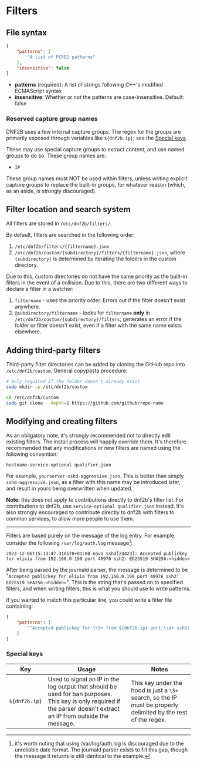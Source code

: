 # Filters


## File syntax

```json
{
    "patterns": [
        "A list of PCRE2 patterns"
    ],
    "insensitive": false
}
```

* **patterns** (required): A list of strings following C++'s modified ECMAScript syntax
* **insensitive**: Whether or not the patterns are case-insensitive. Default: false

### Reserved capture group names

DNF2B uses a few internal capture groups. The regex for the groups are primarily exposed through variables like `${dnf2b.ip}`; see the [Special keys](#special-keys).

These may use special capture groups to extract content, and use named groups to do so. These group names are:

* `IP`

These group names must NOT be used within filters, unless writing explicit capture groups to replace the built-in groups, for whatever reason (which, as an aside, is strongly discouraged).

## Filter location and search system

All filters are stored in `/etc/dnf2b/filters/`.

By default, filters are searched in the following order:

1. `/etc/dnf2b/filters/{filtername}.json`
2. `/etc/dnf2b/custom/{subdirectory}/filters/{filtername}.json`, where `{subdirectory}` is determined by iterating the folders in the custom directory.

Due to this, custom directories do not have the same priority as the built-in filters in the event of a collision. Due to this, there are two different ways to declare a filter in a watcher:

1. `filtername` - uses the priority order. Errors out if the filter doesn't exist anywhere.
2. `@subdirectory/filtername` - looks for `filtername` **only** in `/etc/dnf2b/custom/{subdirectory}/filters`; generates an error if the folder or filter doesn't exist, even if a filter with the same name exists elsewhere.



## Adding third-party filters

Third-party filter directories can be added by cloning the GitHub repo into `/etc/dnf2b/custom`. General copypasta procedure:
```sh
# Only required if the folder doesn't already exist
sudo mkdir -p /etc/dnf2b/custom

cd /etc/dnf2b/custom
sudo git clone --depth=1 https://github.com/github/repo-name
```

## Modifying and creating filters

As an obligatory note, it's strongly recommended not to directly edit existing filters. The install process will happily override them. It's therefore recommended that any modifications or new filters are named using the following convention:

```
hostname-service-optional qualifier.json
```

For example, `yourserver-sshd-aggressive.json`. This is better than simply `sshd-aggressive.json`, as a filter with this name may be introduced later, and result in yours being overwritten when updated.

**Note:** this does not apply to contributions directly to dnf2b's filter list. For contributions to dnf2b, use `service-optional qualifier.json` instead. It's also strongly encouraged to contribute directly to dnf2b with filters to common services, to allow more people to use them.

---

Filters are based purely on the message of the log entry. For example, consider the following `/var/log/auth.log` message[^1]:
```
2023-12-06T15:13:47.318578+01:00 nova sshd[24423]: Accepted publickey for olivia from 192.168.0.190 port 40976 ssh2: ED25519 SHA256:<hidden>
```

After being parsed by the journald parser, the message is determined to be "`Accepted publickey for olivia from 192.168.0.190 port 40976 ssh2: ED25519 SHA256:<hidden>`". This is the string that's passed on to specified filters, and when writing filters, this is what you should use to write patterns.

If you wanted to match this particular line, you could write a filter file containing:
```json
{
    "patterns": [
        "^Accepted publickey for \\S+ from ${dnf2b.ip} port \\d+ ssh2: \S+ \S+$"
    ]
}
```


[^1]: it's worth noting that using /var/log/auth.log is discouraged due to the unreliable date format. The journald parser exists to fill this gap, though the message it returns is still identical to the example. 

### Special keys

| Key | Usage | Notes |
| --- | ----- | --- |
| `${dnf2b.ip}` | Used to signal an IP in the log output that should be used for ban purposes. This key is only required if the parser doesn't extract an IP from outside the message. | This key under the hood is just a `\S+` search, so the IP must be properly delimited by the rest of the regex. |

